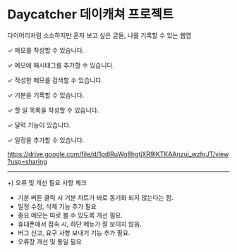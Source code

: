 # Daycatcher 데이캐쳐 프로젝트

다이어리처럼 소소하지만 혼자 보고 싶은 글들, 나를 기록할 수 있는 웹앱

✓ 메모를 작성할 수 있습니다.

✓ 메모에 해시태그를 추가할 수 있습니다.

✓ 작성한 메모를 검색할 수 있습니다.

✓ 기분을 기록할 수 있습니다.

✓ 할 일 목록을 작성할 수 있습니다.

✓ 달력 기능이 있습니다.

✓ 일정을 추가할 수 있습니다.


https://drive.google.com/file/d/1pdlRuWg8hgtjXR9IKTKAAnzui_wzhrJT/view?usp=sharing



---------------------------------------------------
+) 오류 및 개선 필요 사항 체크

- 기분 버튼 클릭 시 기분 차트가 바로 동기화 되지 않는다는 점.
- 일정 수정, 삭제 기능 추가 필요
- 중요 메모는 따로 볼 수 있도록 개선 필요.  
- 휴대폰에서 접속 시, 하단 메뉴가 잘 보이지 않음.
- 버그 신고, 요구 사항 보내기 기능 추가 필요.
- 오류창 개선 및 통일 필요

